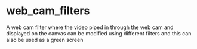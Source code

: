 # web_cam_filters
A web cam filter where the video piped in through the web cam and displayed on the canvas can be modified
using different filters and this can also be used as a green screen
 
